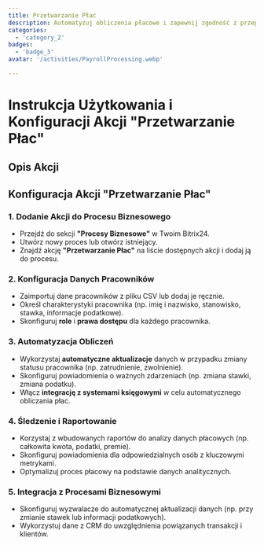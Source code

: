 ```yaml
---
title: Przetwarzanie Płac
description: Automatyzuj obliczenia płacowe i zapewnij zgodność z przepisami.
categories: 
  - 'category_2'
badges: 
  - 'badge_3'
avatar: '/activities/PayrollProcessing.webp'

---
```


# Instrukcja Użytkowania i Konfiguracji Akcji "Przetwarzanie Płac"

## Opis Akcji

## **Konfiguracja Akcji "Przetwarzanie Płac"**

### 1. Dodanie Akcji do Procesu Biznesowego
- Przejdź do sekcji **"Procesy Biznesowe"** w Twoim Bitrix24.
- Utwórz nowy proces lub otwórz istniejący.
- Znajdź akcję **"Przetwarzanie Płac"** na liście dostępnych akcji i dodaj ją do procesu.

### 2. Konfiguracja Danych Pracowników
- Zaimportuj dane pracowników z pliku CSV lub dodaj je ręcznie.
- Określ charakterystyki pracownika (np. imię i nazwisko, stanowisko, stawka, informacje podatkowe).
- Skonfiguruj **role** i **prawa dostępu** dla każdego pracownika.

### 3. Automatyzacja Obliczeń
- Wykorzystaj **automatyczne aktualizacje** danych w przypadku zmiany statusu pracownika (np. zatrudnienie, zwolnienie).
- Skonfiguruj powiadomienia o ważnych zdarzeniach (np. zmiana stawki, zmiana podatku).
- Włącz **integrację z systemami księgowymi** w celu automatycznego obliczania płac.

### 4. Śledzenie i Raportowanie
- Korzystaj z wbudowanych raportów do analizy danych płacowych (np. całkowita kwota, podatki, premie).
- Skonfiguruj powiadomienia dla odpowiedzialnych osób z kluczowymi metrykami.
- Optymalizuj proces płacowy na podstawie danych analitycznych.

### 5. Integracja z Procesami Biznesowymi
- Skonfiguruj wyzwalacze do automatycznej aktualizacji danych (np. przy zmianie stawek lub informacji podatkowych).
- Wykorzystuj dane z CRM do uwzględnienia powiązanych transakcji i klientów.